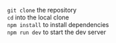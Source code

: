 `git clone` the repository\
`cd` into the local clone\
`npm install` to install dependencies\
`npm run dev` to start the dev server
